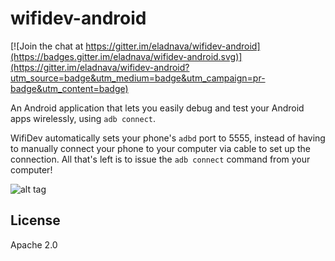 # wifidev-android

[![Join the chat at https://gitter.im/eladnava/wifidev-android](https://badges.gitter.im/eladnava/wifidev-android.svg)](https://gitter.im/eladnava/wifidev-android?utm_source=badge&utm_medium=badge&utm_campaign=pr-badge&utm_content=badge)

An Android application that lets you easily debug and test your Android apps wirelessly, using `adb connect`. 

WifiDev automatically sets your phone's `adbd` port to 5555, instead of having to manually connect your phone to your computer via cable to set up the connection. All that's left is to issue the `adb connect` command from your computer!

![alt tag](https://raw.github.com/eladnava/wifidev-android/master/assets/screenshot.png)

## License

Apache 2.0

